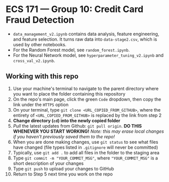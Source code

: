 # ECS 171 — Group 10: Credit Card Fraud Detection

- `data_management_v2.ipynb` contains data analysis, feature engineering, and feature selection. It turns raw data into `data-stage2.csv`, which is used by other notebooks.
- For the Random Forest model, see `random_forest.ipynb`.
- For the Neural Network model, see `hyperparameter_tuning_v2.ipynb` and `cross_val_v2.ipynb`.

## Working with this repo

1. Use your machine's terminal to navigate to the parent directory where you want to place the folder containing this repository
2. On the repo's main page, click the green `Code` dropdown, then copy the link under the `HTTPS` option
3. On your terminal, type `git clone <URL_COPIED_FROM_GITHUB>`, where the entirety of `<URL_COPIED_FROM_GITHUB>` is replaced by the link from step 2
4. **Change directory (`cd`) into the newly copied folder**
6. *Pull* the latest updates from Github: `git pull origin`. **DO THIS WHENEVER YOU START WORKING!** *Note: this may erase local changes if you haven't previously saved them to the repo!*
7. When you are done making changes, use `git status` to see what files have changed (file types listed in `.gitignore` will never be committed)
8. Typically, use `git add .` to add all files in the folder to the staging area
9. Type `git commit -m "YOUR_COMMIT_MSG"`, where `"YOUR_COMMIT_MSG"` is a short description of your changes
10. Type `git push` to upload your changes to GitHub
11. Return to Step 5 next time you work on the repo
